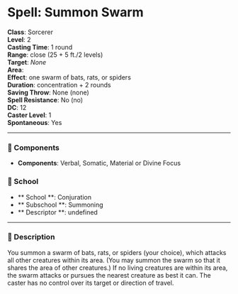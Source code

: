 
# Spell: Summon Swarm
**Class**: Sorcerer  
**Level**: 2  
**Casting Time**: 1 round  
**Range**: close (25 + 5 ft./2 levels)  
**Target**: _None_  
**Area**:   
**Effect**: one swarm of bats, rats, or spiders  
**Duration**: concentration + 2 rounds  
**Saving Throw**: None (none)  
**Spell Resistance**: No (no)  
**DC**: 12  
**Caster Level**: 1  
**Spontaneous**: Yes

---

### 🔮 Components
- **Components**: Verbal, Somatic, Material or Divine Focus

### 🏫 School
- ** School **: Conjuration
- ** Subschool **: Summoning
- ** Descriptor **: undefined
---

### 📜 Description
You summon a swarm of bats, rats, or spiders (your choice), which attacks all other creatures within its area. (You may summon the swarm so that it shares the area of other creatures.) If no living creatures are within its area, the swarm attacks or pursues the nearest creature as best it can. The caster has no control over its target or direction of travel.
